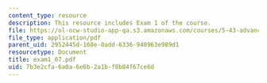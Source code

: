 ```yaml
---
content_type: resource
description: This resource includes Exam 1 of the course.
file: https://ol-ocw-studio-app-qa.s3.amazonaws.com/courses/5-43-advanced-organic-chemistry-spring-2007/7b3e2cfa6a0a6e6b2a1bf8b84f67ce6d_exam1_07.pdf
file_type: application/pdf
parent_uid: 2952445d-160e-0add-6336-940963e989d1
resourcetype: Document
title: exam1_07.pdf
uid: 7b3e2cfa-6a0a-6e6b-2a1b-f8b84f67ce6d
---
```

